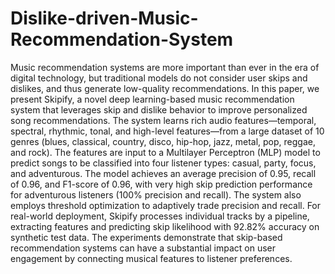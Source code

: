 # Dislike-driven-Music-Recommendation-System
Music recommendation systems are more
important than ever in the era of digital technology, but
traditional models do not consider user skips and dislikes,
and thus generate low-quality recommendations. In this
paper, we present Skipify, a novel deep learning-based
music recommendation system that leverages skip and
dislike behavior to improve personalized song
recommendations. The system learns rich audio
features—temporal, spectral, rhythmic, tonal, and
high-level features—from a large dataset of 10 genres
(blues, classical, country, disco, hip-hop, jazz, metal, pop,
reggae, and rock). The features are input to a Multilayer
Perceptron (MLP) model to predict songs to be classified
into four listener types: casual, party, focus, and
adventurous. The model achieves an average precision of
0.95, recall of 0.96, and F1-score of 0.96, with very high skip
prediction performance for adventurous listeners (100%
precision and recall). The system also employs threshold
optimization to adaptively trade precision and recall. For
real-world deployment, Skipify processes individual tracks
by a pipeline, extracting features and predicting skip
likelihood with 92.82% accuracy on synthetic test data. The
experiments demonstrate that skip-based recommendation
systems can have a substantial impact on user engagement
by connecting musical features to listener preferences.
